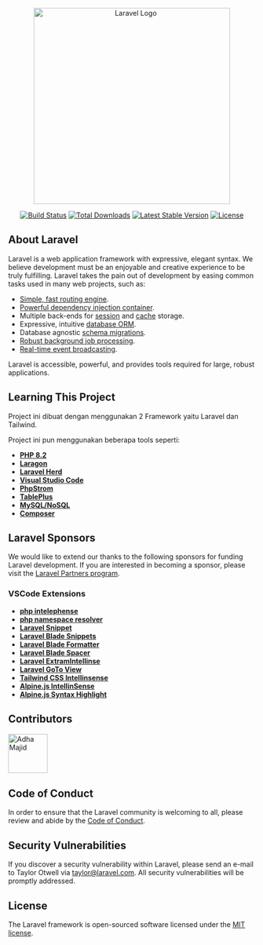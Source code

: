 <p align="center"><a href="https://laravel.com" target="_blank"><img src="https://raw.githubusercontent.com/laravel/art/master/logo-lockup/5%20SVG/2%20CMYK/1%20Full%20Color/laravel-logolockup-cmyk-red.svg" width="400" alt="Laravel Logo"></a></p>

<p align="center">
<a href="https://github.com/laravel/framework/actions"><img src="https://github.com/laravel/framework/workflows/tests/badge.svg" alt="Build Status"></a>
<a href="https://packagist.org/packages/laravel/framework"><img src="https://img.shields.io/packagist/dt/laravel/framework" alt="Total Downloads"></a>
<a href="https://packagist.org/packages/laravel/framework"><img src="https://img.shields.io/packagist/v/laravel/framework" alt="Latest Stable Version"></a>
<a href="https://packagist.org/packages/laravel/framework"><img src="https://img.shields.io/packagist/l/laravel/framework" alt="License"></a>
</p>

## About Laravel

Laravel is a web application framework with expressive, elegant syntax. We believe development must be an enjoyable and creative experience to be truly fulfilling. Laravel takes the pain out of development by easing common tasks used in many web projects, such as:

- [Simple, fast routing engine](https://laravel.com/docs/routing).
- [Powerful dependency injection container](https://laravel.com/docs/container).
- Multiple back-ends for [session](https://laravel.com/docs/session) and [cache](https://laravel.com/docs/cache) storage.
- Expressive, intuitive [database ORM](https://laravel.com/docs/eloquent).
- Database agnostic [schema migrations](https://laravel.com/docs/migrations).
- [Robust background job processing](https://laravel.com/docs/queues).
- [Real-time event broadcasting](https://laravel.com/docs/broadcasting).

Laravel is accessible, powerful, and provides tools required for large, robust applications.

## Learning This Project

Project ini dibuat dengan menggunakan 2 Framework yaitu Laravel dan Tailwind.

Project ini pun menggunakan beberapa tools seperti:

- **[PHP 8.2](https://php.net/downloads.php)**
- **[Laragon](https://laragon.org/download)**
- **[Laravel Herd](https://herd.laravel.com)**
- **[Visual Studio Code](https://code.visualstudio.com/)**
- **[PhpStrom](https://jetbrains.com/phpstrom)**
- **[TablePlus](https://tableplus.com/)**
- **[MySQL/NoSQL](https://mysql.comdownloads.php)**
- **[Composer](https://getcomposer.org/download)**

## Laravel Sponsors

We would like to extend our thanks to the following sponsors for funding Laravel development. If you are interested in becoming a sponsor, please visit the [Laravel Partners program](https://partners.laravel.com).

### VSCode Extensions

- **[php intelephense](https://vehikl.com/)**
- **[php namespace resolver](https://tighten.co)**
- **[Laravel Snippet](https://webreinvent.com/)**
- **[Laravel Blade Snippets](https://kirschbaumdevelopment.com)**
- **[Laravel Blade Formatter](https://64robots.com)**
- **[Laravel Blade Spacer](https://www.curotec.com/services/technologies/laravel/)**
- **[Laravel ExtramIntellinse](https://cyber-duck.co.uk)**
- **[Laravel GoTo View](https://devsquad.com/hire-laravel-developers)**
- **[Tailwind CSS Intellinsense](https://jump24.co.uk)**
- **[Alpine.js IntellinSense](https://redberry.international/laravel/)**
- **[Alpine.js Syntax Highlight](https://activelogic.com)**

## Contributors

[//]: contributor-faces

<a href="https://github.com/adhamajid"><img src="https://avatars.githubusercontent.com/u/80559917?v=4" title="Adha Majid" width="80" height="80"></a>

[//]: contributor-faces

## Code of Conduct

In order to ensure that the Laravel community is welcoming to all, please review and abide by the [Code of Conduct](https://laravel.com/docs/contributions#code-of-conduct).

## Security Vulnerabilities

If you discover a security vulnerability within Laravel, please send an e-mail to Taylor Otwell via [taylor@laravel.com](mailto:taylor@laravel.com). All security vulnerabilities will be promptly addressed.

## License

The Laravel framework is open-sourced software licensed under the [MIT license](https://opensource.org/licenses/MIT).
